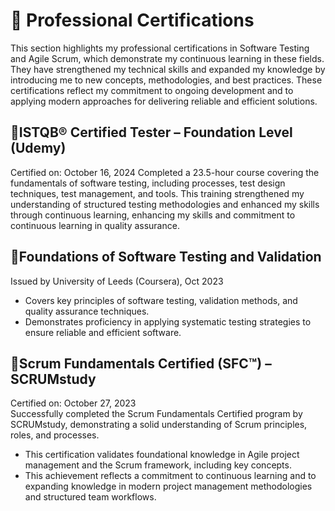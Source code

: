# 📜 Professional Certifications
This section highlights my professional certifications in Software Testing and Agile Scrum, which demonstrate my continuous learning in these fields. They have strengthened my technical skills and expanded my knowledge by introducing me to new concepts, methodologies, and best practices. These certifications reflect my commitment to ongoing development and to applying modern approaches for delivering reliable and efficient solutions.
## 🔹ISTQB® Certified Tester – Foundation Level (Udemy)
Certified on: October 16, 2024
Completed a 23.5-hour course covering the fundamentals of software testing, including processes, test design techniques, test management, and tools. This training strengthened my understanding of structured testing methodologies and enhanced my skills through continuous learning, enhancing my skills and commitment to continuous learning in quality assurance.

## 🔹Foundations of Software Testing and Validation
Issued by University of Leeds (Coursera), Oct 2023
- Covers key principles of software testing, validation methods, and quality assurance techniques.
- Demonstrates proficiency in applying systematic testing strategies to ensure reliable and efficient software.

## 🔹Scrum Fundamentals Certified (SFC™) – SCRUMstudy
Certified on: October 27, 2023  
Successfully completed the Scrum Fundamentals Certified program by SCRUMstudy, demonstrating a solid understanding of Scrum principles, roles, and processes. 
- This certification validates foundational knowledge in Agile project management and the Scrum framework, including key concepts.
- This achievement reflects a commitment to continuous learning and to expanding knowledge in modern project management methodologies and structured team workflows.
